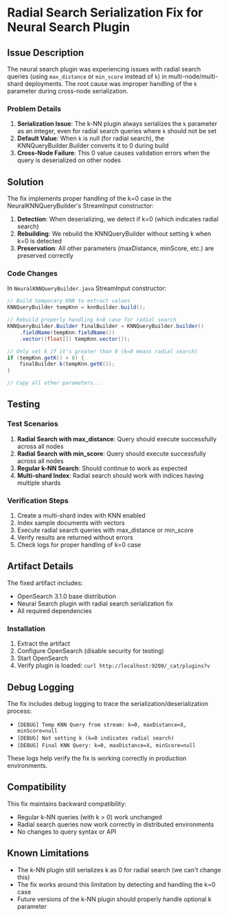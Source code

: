 # Radial Search Serialization Fix for Neural Search Plugin

## Issue Description

The neural search plugin was experiencing issues with radial search queries (using `max_distance` or `min_score` instead of `k`) in multi-node/multi-shard deployments. The root cause was improper handling of the `k` parameter during cross-node serialization.

### Problem Details

1. **Serialization Issue**: The k-NN plugin always serializes the `k` parameter as an integer, even for radial search queries where `k` should not be set
2. **Default Value**: When `k` is null (for radial search), the KNNQueryBuilder.Builder converts it to 0 during build
3. **Cross-Node Failure**: This 0 value causes validation errors when the query is deserialized on other nodes

## Solution

The fix implements proper handling of the k=0 case in the NeuralKNNQueryBuilder's StreamInput constructor:

1. **Detection**: When deserializing, we detect if k=0 (which indicates radial search)
2. **Rebuilding**: We rebuild the KNNQueryBuilder without setting k when k=0 is detected
3. **Preservation**: All other parameters (maxDistance, minScore, etc.) are preserved correctly

### Code Changes

In `NeuralKNNQueryBuilder.java` StreamInput constructor:

```java
// Build temporary KNN to extract values
KNNQueryBuilder tempKnn = knnBuilder.build();

// Rebuild properly handling k=0 case for radial search
KNNQueryBuilder.Builder finalBuilder = KNNQueryBuilder.builder()
    .fieldName(tempKnn.fieldName())
    .vector((float[]) tempKnn.vector());

// Only set k if it's greater than 0 (k=0 means radial search)
if (tempKnn.getK() > 0) {
    finalBuilder.k(tempKnn.getK());
}

// Copy all other parameters...
```

## Testing

### Test Scenarios

1. **Radial Search with max_distance**: Query should execute successfully across all nodes
2. **Radial Search with min_score**: Query should execute successfully across all nodes
3. **Regular k-NN Search**: Should continue to work as expected
4. **Multi-shard Index**: Radial search should work with indices having multiple shards

### Verification Steps

1. Create a multi-shard index with KNN enabled
2. Index sample documents with vectors
3. Execute radial search queries with max_distance or min_score
4. Verify results are returned without errors
5. Check logs for proper handling of k=0 case

## Artifact Details

The fixed artifact includes:
- OpenSearch 3.1.0 base distribution
- Neural Search plugin with radial search serialization fix
- All required dependencies

### Installation

1. Extract the artifact
2. Configure OpenSearch (disable security for testing)
3. Start OpenSearch
4. Verify plugin is loaded: `curl http://localhost:9200/_cat/plugins?v`

## Debug Logging

The fix includes debug logging to trace the serialization/deserialization process:

- `[DEBUG] Temp KNN Query from stream: k=0, maxDistance=X, minScore=null`
- `[DEBUG] Not setting k (k=0 indicates radial search)`
- `[DEBUG] Final KNN Query: k=0, maxDistance=X, minScore=null`

These logs help verify the fix is working correctly in production environments.

## Compatibility

This fix maintains backward compatibility:
- Regular k-NN queries (with k > 0) work unchanged
- Radial search queries now work correctly in distributed environments
- No changes to query syntax or API

## Known Limitations

- The k-NN plugin still serializes k as 0 for radial search (we can't change this)
- The fix works around this limitation by detecting and handling the k=0 case
- Future versions of the k-NN plugin should properly handle optional k parameter
